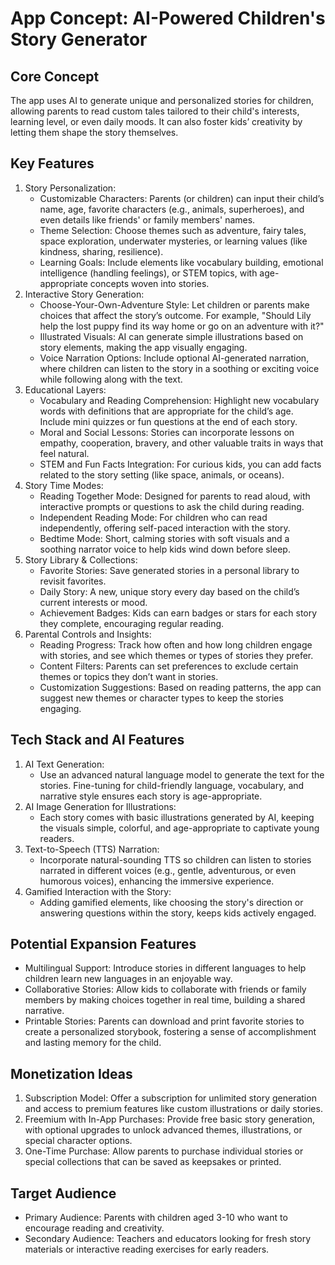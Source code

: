# App Concept: AI-Powered Children's Story Generator

## Core Concept

The app uses AI to generate unique and personalized stories for children, allowing parents to read custom tales tailored to their child's interests, learning level, or even daily moods. It can also foster kids’ creativity by letting them shape the story themselves.

## Key Features

1. Story Personalization:
   - Customizable Characters: Parents (or children) can input their child’s name, age, favorite characters (e.g., animals, superheroes), and even details like friends' or family members' names.
   - Theme Selection: Choose themes such as adventure, fairy tales, space exploration, underwater mysteries, or learning values (like kindness, sharing, resilience).
   - Learning Goals: Include elements like vocabulary building, emotional intelligence (handling feelings), or STEM topics, with age-appropriate concepts woven into stories.
2. Interactive Story Generation:
   - Choose-Your-Own-Adventure Style: Let children or parents make choices that affect the story’s outcome. For example, "Should Lily help the lost puppy find its way home or go on an adventure with it?"
   - Illustrated Visuals: AI can generate simple illustrations based on story elements, making the app visually engaging.
   - Voice Narration Options: Include optional AI-generated narration, where children can listen to the story in a soothing or exciting voice while following along with the text.
3. Educational Layers:
   - Vocabulary and Reading Comprehension: Highlight new vocabulary words with definitions that are appropriate for the child’s age. Include mini quizzes or fun questions at the end of each story.
   - Moral and Social Lessons: Stories can incorporate lessons on empathy, cooperation, bravery, and other valuable traits in ways that feel natural.
   - STEM and Fun Facts Integration: For curious kids, you can add facts related to the story setting (like space, animals, or oceans).
4. Story Time Modes:
   - Reading Together Mode: Designed for parents to read aloud, with interactive prompts or questions to ask the child during reading.
   - Independent Reading Mode: For children who can read independently, offering self-paced interaction with the story.
   - Bedtime Mode: Short, calming stories with soft visuals and a soothing narrator voice to help kids wind down before sleep.
5. Story Library & Collections:
   - Favorite Stories: Save generated stories in a personal library to revisit favorites.
   - Daily Story: A new, unique story every day based on the child’s current interests or mood.
   - Achievement Badges: Kids can earn badges or stars for each story they complete, encouraging regular reading.
6. Parental Controls and Insights:
   - Reading Progress: Track how often and how long children engage with stories, and see which themes or types of stories they prefer.
   - Content Filters: Parents can set preferences to exclude certain themes or topics they don’t want in stories.
   - Customization Suggestions: Based on reading patterns, the app can suggest new themes or character types to keep the stories engaging.

## Tech Stack and AI Features

1. AI Text Generation:
   - Use an advanced natural language model to generate the text for the stories. Fine-tuning for child-friendly language, vocabulary, and narrative style ensures each story is age-appropriate.
2. AI Image Generation for Illustrations:
   - Each story comes with basic illustrations generated by AI, keeping the visuals simple, colorful, and age-appropriate to captivate young readers.
3. Text-to-Speech (TTS) Narration:
   - Incorporate natural-sounding TTS so children can listen to stories narrated in different voices (e.g., gentle, adventurous, or even humorous voices), enhancing the immersive experience.
4. Gamified Interaction with the Story:
   - Adding gamified elements, like choosing the story's direction or answering questions within the story, keeps kids actively engaged.

## Potential Expansion Features

- Multilingual Support: Introduce stories in different languages to help children learn new languages in an enjoyable way.
- Collaborative Stories: Allow kids to collaborate with friends or family members by making choices together in real time, building a shared narrative.
- Printable Stories: Parents can download and print favorite stories to create a personalized storybook, fostering a sense of accomplishment and lasting memory for the child.

## Monetization Ideas

1. Subscription Model: Offer a subscription for unlimited story generation and access to premium features like custom illustrations or daily stories.
2. Freemium with In-App Purchases: Provide free basic story generation, with optional upgrades to unlock advanced themes, illustrations, or special character options.
3. One-Time Purchase: Allow parents to purchase individual stories or special collections that can be saved as keepsakes or printed.

## Target Audience

- Primary Audience: Parents with children aged 3-10 who want to encourage reading and creativity.
- Secondary Audience: Teachers and educators looking for fresh story materials or interactive reading exercises for early readers.
